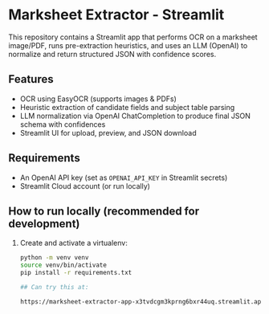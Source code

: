 # Marksheet Extractor - Streamlit

This repository contains a Streamlit app that performs OCR on a marksheet image/PDF, runs pre-extraction heuristics, and uses an LLM (OpenAI) to normalize and return structured JSON with confidence scores.

## Features
- OCR using EasyOCR (supports images & PDFs)
- Heuristic extraction of candidate fields and subject table parsing
- LLM normalization via OpenAI ChatCompletion to produce final JSON schema with confidences
- Streamlit UI for upload, preview, and JSON download

## Requirements
- An OpenAI API key (set as `OPENAI_API_KEY` in Streamlit secrets)
- Streamlit Cloud account (or run locally)

## How to run locally (recommended for development)
1. Create and activate a virtualenv:
   ```bash
   python -m venv venv
   source venv/bin/activate
   pip install -r requirements.txt

   ## Can try this at:

   https://marksheet-extractor-app-x3tvdcgm3kprng6bxr44uq.streamlit.app/
